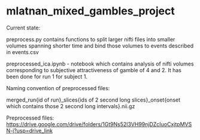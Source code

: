 # mlatnan_mixed_gambles_project

Current state: 

preprocess.py contains functions to split larger nifti files into smaller volumes spanning shorter time and bind those volumes to events described in events.csv

preprocessed_ica.ipynb - notebook which contains analysis of nifti volumes corresponding to subjective attractiveness of gamble of 4 and 2. It has been done for run 1 for subject 1.

Naming convention of preprocessed files: 

merged_run{id of run}\_slices{ids of 2 second long slices}\_onset{onset which contains those 2 second long intervals}.nii.gz

Preprocessed files: https://drive.google.com/drive/folders/1Gt9Ns52l3VH99njDZcIuoCxjtpMVSN-j?usp=drive_link

